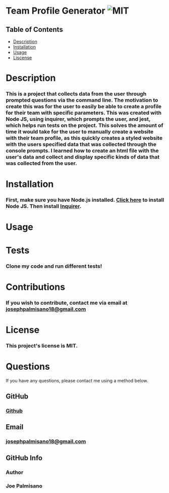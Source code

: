 
   # Team Profile Generator ![MIT](https://img.shields.io/badge/License-MIT-blue.svg)

  ## Table of Contents
  * [Description](#description)
  * [Installation](#installation)
  * [Usage](#usage)
  * [Liscense](#license)
  
  # Description 
  ### This is a project that collects data from the user through prompted questions via the command line. The motivation to create this was for the user to easily be able to create a profile for their team with specific parameters. This was created with Node JS, using inquirer, which prompts the user, and jest, which helps run tests on the project. This solves the amount of time it would take for the user to manually create a website with their team profile, as this quickly creates a styled website with the users specified data that was collected through the console prompts. I learned how to create an html file with the user's data and collect and display specific kinds of data that was collected from the user. 
  
  # Installation
   ### First, make sure you have Node.js installed. [Click here](https://nodejs.org/en/download/) to install Node JS. Then install [Inquirer](https://www.npmjs.com/package/inquirer).

  # Usage
   ### 

  # Tests
  ### Clone my code and run different tests!


  # Contributions
  ### If you wish to contribute, contact me via email at josephpalmisano18@gmail.com

  # License
  ### This project's license is MIT.

  


  # Questions
  If you have any questions, please contact me using a method below.   
  ## GitHub
   ### [Github](https://github.com/joepamedia/)

   ## Email
   ### josephpalmisano18@gmail.com
   ## GitHub Info 
   ### Author
   ### Joe Palmisano

  
  
    
    
    
    
    
    